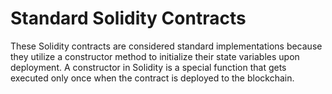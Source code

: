 # Standard Solidity Contracts

These Solidity contracts are considered standard implementations because they utilize a constructor method to initialize their state variables upon deployment. A constructor in Solidity is a special function that gets executed only once when the contract is deployed to the blockchain.
